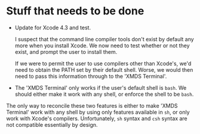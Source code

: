 # Stuff that needs to be done

* Update for Xcode 4.3 and test.

    I suspect that the command line compiler tools don't exist by default any more when you install Xcode.  We now need to test whether or not they exist, and prompt the user to install them.
    
    If we were to permit the user to use compilers other than Xcode's, we'd need to obtain the PATH set by their default shell.  Worse, we would then need to pass this information through to the 'XMDS Terminal'.

* The 'XMDS Terminal' only works if the user's default shell is `bash`.  We should either make it work with any shell, or enforce the shell to be `bash`.

The only way to reconcile these two features is either to make 'XMDS Terminal' work with any shell by using only features available in `sh`, or only work with Xcode's compilers.  Unfortunately, `sh` syntax and `csh` syntax are not compatible essentially by design.


